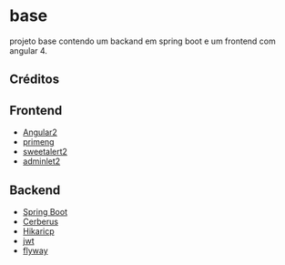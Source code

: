 # base

projeto base contendo um backand em spring boot e um frontend com angular 4.


Créditos
----------------

Frontend
----------------
* [Angular2](https://angular.io/)
* [primeng ](https://www.primefaces.org/primeng/)
* [sweetalert2](https://limonte.github.io/sweetalert2/)
* [adminlet2](https://github.com/almasaeed2010/AdminLTE)


Backend
----------------
* [Spring Boot](https://projects.spring.io/spring-boot/)
* [Cerberus](https://github.com/brahalla/Cerberus)
* [Hikaricp](https://brettwooldridge.github.io/HikariCP/)
* [jwt](https://github.com/jwtk/jjwt)
* [flyway](https://flywaydb.org/)
